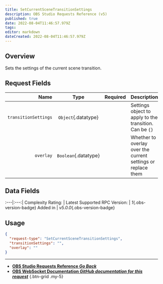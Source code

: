 ```yaml
---
title: SetCurrentSceneTransitionSettings
description: OBS Studio Requests Reference (v5)
published: true
date: 2022-08-04T11:46:57.979Z
tags: 
editor: markdown
dateCreated: 2022-08-04T11:46:57.979Z
---
```


## Overview
Sets the settings of the current scene transition.

## Request Fields
Name | Type | Required| Description |
----:|:----:|:-------:|:------------|
`transitionSettings` | `Object`{.datatype} | <i class="mdi mdi-check-bold"></i> | Settings object to apply to the transition. Can be `{}`
`overlay` | `Boolean`{.datatype} | <i class="mdi mdi-close-thick"></i> | Whether to overlay over the current settings or replace them

## Data Fields
:---|:---:|
Complexity Rating: | <span class="stars stars--3"></span>
Latest Supported RPC Version: | *1*{.obs-version-badge}
Added in | *v5.0.0*{.obs-version-badge}

## Usage
```json
{
  "request-type": "SetCurrentSceneTransitionSettings",
  "transitionSettings": "",
  "overlay": ""
}
```

---

- [<i class="mdi mdi-chevron-left"></i>**OBS Studio Requests Reference *Go Back***](/en/Broadcasters/OBS/Requests)
- [<i class="mdi mdi-github"></i> **OBS WebSocket Documentation *GitHub documentation for this request***](https://github.com/obsproject/obs-websocket/blob/master/docs/generated/protocol.md#setcurrentscenetransitionsettings)
{.btn-grid .my-5}
